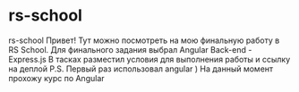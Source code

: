 # rs-school
rs-school
Привет!
Тут можно посмотреть на мою финальную работу в RS School.
Для финального задания выбрал Angular
Back-end - Express.js
В тасках разместил условия для выполнения работы и ссылку на деплой
P.S. Первый раз использовал angular ) На данный момент прохожу курс по Angular
